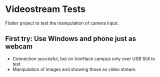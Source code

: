 # Videostream Tests

Flutter project to test the manipulation of camera input.

## First try: Use Windows and phone just as webcam

- Connection succesful, but on IronHack campus only over USB
Still to test
- Manipulation of images and showing those as video stream.
